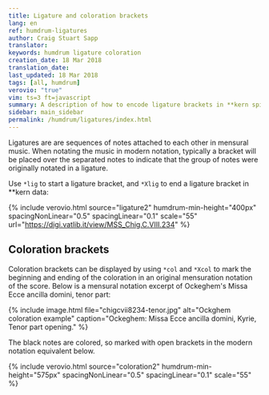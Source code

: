 ```yaml
---
title: Ligature and coloration brackets
lang: en
ref: humdrum-ligatures
author: Craig Stuart Sapp
translator: 
keywords: humdrum ligature coloration
creation_date: 18 Mar 2018
translation_date: 
last_updated: 18 Mar 2018
tags: [all, humdrum]
verovio: "true"
vim: ts=3 ft=javascript
summary: A description of how to encode ligature brackets in **kern spines.
sidebar: main_sidebar
permalink: /humdrum/ligatures/index.html
---
```


Ligatures are are sequences of notes attached to each other
in mensural music.  When notating the music in modern notation,
typically a bracket will be placed over the separated notes to
indicate that the group of notes were originally notated in a
ligature.

Use `*lig` to start a ligature bracket, and `*Xlig` to end a
ligature bracket in **kern data:


{% include verovio.html
	source="ligature2"
	humdrum-min-height="400px"
	spacingNonLinear="0.5"
	spacingLinear="0.1"
	scale="55"
	url="https://digi.vatlib.it/view/MSS_Chig.C.VIII.234"
%}
<script type="application/json" id="ligature2">
**kern
*clefC3
*M2/1
*met(C|)
=
*lig
1d
1B
=
0c
=
0d
*Xlig
=
2e
2d
1B
=
0c
=
*-
</script>


## Coloration brackets ##

Coloration brackets can be displayed by using `*col` and `*Xcol` to mark the beginning and
ending of the coloration in an original mensuration notation of the score.  Below
is a mensural notation excerpt of Ockeghem's Missa Ecce ancilla domini, tenor part:

{% include image.html
	file="chigcvii8234-tenor.jpg"
	alt="Ockghem coloration example"
	caption="Ockeghem: Missa Ecce ancilla domini, Kyrie, Tenor part opening."
%}

The black notes are colored, so marked with open brackets in the modern notation equivalent below.


{% include verovio.html
	source="coloration2"
	humdrum-min-height="575px"
	spacingNonLinear="0.5"
	spacingLinear="0.1"
	scale="55"
%}
<script type="application/json" id="coloration2">
**kern
*clefC4
*M3/1
*met(O)
=9
[0.d
=
0.d]
=
*col
1c
1B
[1d
=
1d]
0d
*Xcol
=
1e
2d
2B
1c
=
1d
0d
=
[0.G
=
0.G]
=
*-
</script>

